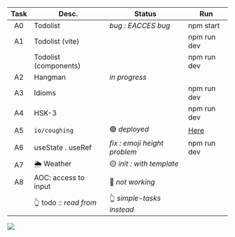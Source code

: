 | Task  | Desc.                 | Status                                 | Run            |
|:-----:|-----------------------|----------------------------------------|----------------|
| A0    | Todolist              | _bug : EACCES bug_                     | npm start
| A1    | Todolist (vite)       |                                        | npm run dev 
|&#8203;| Todolist (components) |                                        | npm run dev
| A2    | Hangman               | _in progress_                          |
| A3    | Idioms                |                                        | npm run dev 
| A4    | HSK-3                 |                                        | npm run dev
| A5    | `io/coughing`         | :green_circle: _deployed_              | [Here](https://nuoxoxo.github.io/coughing)
| A6    | useState . useRef     | _fix : emoji height problem_           | npm run dev
| A7    | 🌦️ Weather               | :yellow_circle: _init : with template_ | 
| A8    | AOC: access to input  | :red_circle: _not working_             | 
|&#8203;| 👆 todo :: _read from_| 👆 _simple-tasks instead_ 

![](https://i.imgur.com/Vi97P6T.jpg)
